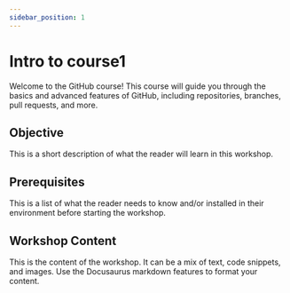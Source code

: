 ```yaml
---
sidebar_position: 1
---
```


# Intro to course1

Welcome to the GitHub course! This course will guide you through the basics and advanced features of GitHub, including repositories, branches, pull requests, and more.

## Objective

This is a short description of what the reader will learn in this workshop.

## Prerequisites

This is a list of what the reader needs to know and/or installed in their environment  before starting the workshop.

## Workshop Content

This is the content of the workshop. It can be a mix of text, code snippets, and images. Use the Docusaurus markdown features to format your content.